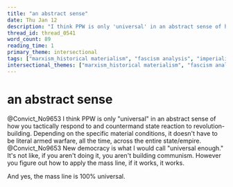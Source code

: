 ```yaml
---
title: "an abstract sense"
date: Thu Jan 12
description: "I think PPW is only 'universal' in an abstract sense of how you tactically respond to and countermand state reaction to revolution-building."
thread_id: thread_0541
word_count: 89
reading_time: 1
primary_theme: intersectional
tags: ["marxism_historical materialism", "fascism analysis", "imperialism_colonialism"]
intersectional_themes: ["marxism_historical materialism", "fascism analysis", "imperialism_colonialism"]
---
```


# an abstract sense

@Convict_No9653 I think PPW is only "universal" in an abstract sense of how you tactically respond to and countermand state reaction to revolution-building. Depending on the specific material conditions, it doesn't have to be literal armed warfare, all the time, across the entire state/empire. @Convict_No9653 New democracy is what I would call "universal enough." It's not like, if you aren't doing it, you aren't building communism. However you figure out how to apply the mass line, if it works, it works.

And yes, the mass line is 100% universal.